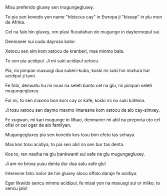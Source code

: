 Misu preferido gluxey sen mugungegluxey.

To pia sen konedo yon name "hibiscus cay" in Ewropa ji "bissap" in plu mon de Afrika.

Cel na fale hin gluxey, ren plasi fluradahun de mugunge in daytermopul sui.

Denmaner sui cudu dayroso kolor.

Xetocu sen sim kom xetocu de kranberi, mas minmo bala.

To sen pia acidipul. Ji mi suki acidipul xetocu.

Pia, mi pimpan maxusgi dua sukeri-kubo, koski mi suki hin mixtura har acidipul ji tami.

Fe folo, denwatu hu mi musi na seleti banto cel na glu, mi pimpan seleti mugungegluxey.

Fol mi, to sen maxmo bon kom cay or kafe, koski mi no suki kafeina.

Ji tosu xetocu sen daymo maxmo interesne kom xetocu de alo cay-simxey.

Fe xugwan, mi kari mugunge in lilbao, denmaner mi abil na preporta oto cel ofisi or cel ogar de alo familyen.

Mugungegluxey pia sen konedo kos tosu bon efeto tas sehaya.

Mas kos tosu acidiya, to pia sen abil na sen bur tas denta.

Kos to, ren nasiha na glu bankwanti sui xafe na glu mugungegluxey.

Ji am no broxa yusu denta dur dua satu xafe glu!

Interesne fato: kolor de hin gluxey alocu offolo daraje fe acidiya.

Eger likwido sencu minmo acidipul, fe misal yon na maxusgi sui or milko, to sencu jalo!